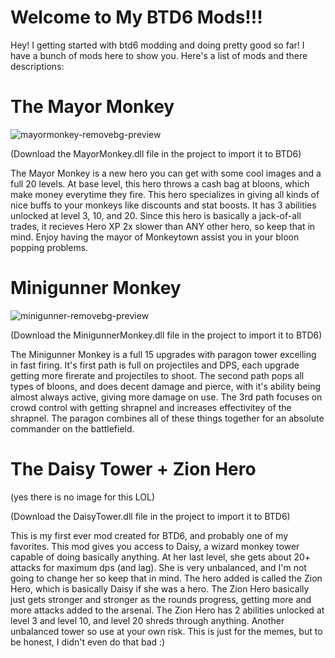 # Welcome to My BTD6 Mods!!!
Hey!
I getting started with btd6 modding and doing pretty good so far! I have a bunch of mods here to show you.
Here's a list of mods and there descriptions:



# The Mayor Monkey

![mayormonkey-removebg-preview](https://user-images.githubusercontent.com/107856947/205453089-128ca7bb-d184-410a-bf70-eb509e8623f7.png)

(Download the MayorMonkey.dll file in the project to import it to BTD6)

The Mayor Monkey is a new hero you can get with some cool images and a full 20 levels. At base level, this hero throws a cash bag at bloons, which make money everytime they fire. This hero specializes in giving all kinds of nice buffs to your monkeys like discounts and stat boosts. It has 3 abilities unlocked at level 3, 10, and 20. Since this hero is basically a jack-of-all trades, it recieves Hero XP 2x slower than ANY other hero, so keep that in mind. Enjoy having the mayor of Monkeytown assist you in your bloon popping problems.


# Minigunner Monkey


![minigunner-removebg-preview](https://user-images.githubusercontent.com/107856947/205469703-19a83f97-6bf4-4070-8e91-796272c0dac4.png)

(Download the MinigunnerMonkey.dll file in the project to import it to BTD6)

The Minigunner Monkey is a full 15 upgrades with paragon tower excelling in fast firing. It's first path is full on projectiles and DPS, each upgrade getting more firerate and projectiles to shoot. The second path pops all types of bloons, and does decent damage and pierce, with it's ability being almost always active, giving more damage on use. The 3rd path focuses on crowd control with getting shrapnel and increases effectivitey of the shrapnel. The paragon combines all of these things together for an absolute commander on the battlefield.



# The Daisy Tower + Zion Hero 

(yes there is no image for this LOL)



(Download the DaisyTower.dll file in the project to import it to BTD6)

This is my first ever mod created for BTD6, and probably one of my favorites. This mod gives you access to Daisy, a wizard monkey tower capable of doing basically anything. At her last level, she gets about 20+ attacks for maximum dps (and lag). She is very unbalanced, and I'm not going to change her so keep that in mind. The hero added is called the Zion Hero, which is basically Daisy if she was a hero. The Zion Hero basically just gets stronger and stronger as the rounds progress, getting more and more attacks added to the arsenal. The Zion Hero has 2 abilities unlocked at level 3 and level 10, and level 20 shreds through anything. Another unbalanced tower so use at your own risk. This is just for the memes, but to be honest, I didn't even do that bad :)
